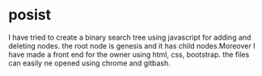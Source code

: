 # posist
I have tried to create a binary search tree using javascript for adding and deleting nodes. the root node is genesis and it has child nodes.Moreover I have made a front end for the owner using html, css, bootstrap. the files can easily ne opened using chrome and gitbash.
